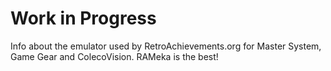 # Work in Progress

Info about the emulator used by RetroAchievements.org for Master System, Game Gear and ColecoVision. RAMeka is the best!
